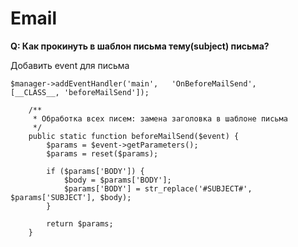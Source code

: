 # Email #

**Q: Как прокинуть в шаблон письма тему(subject) письма?**

Добавить event для письма
```
$manager->addEventHandler('main',   'OnBeforeMailSend',       [__CLASS__, 'beforeMailSend']);
```

```
    /**
     * Обработка всех писем: замена заголовка в шаблоне письма
     */
    public static function beforeMailSend($event) {
        $params = $event->getParameters();
        $params = reset($params);

        if ($params['BODY']) {
            $body = $params['BODY'];
            $params['BODY'] = str_replace('#SUBJECT#', $params['SUBJECT'], $body);
        }

        return $params;
    }
```